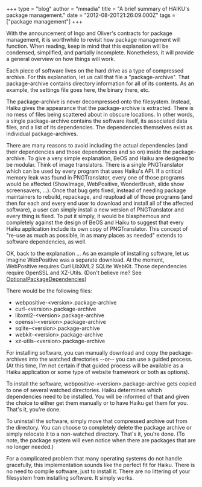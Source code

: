 +++
type = "blog"
author = "mmadia"
title = "A brief summary of HAIKU's package management."
date = "2012-08-20T21:26:09.000Z"
tags = ["package management"]
+++

With the announcement of Ingo and Oliver's contracts for package management, it is worthwhile to revisit how package management will function. When reading, keep in mind that this explanation will be condensed, simplified, and partially incomplete. Nonetheless, it will provide a general overview on how things will work.
<!--break-->
Each piece of software lives on the hard drive as a type of compressed archive. For this explanation, let us call that file a "package-archive". That package-archive contains directory information for all of its contents. As an example, the settings file goes here, the binary there, etc.


The package-archive is never decompressed onto the filesystem. Instead, Haiku gives the appearance that the package-archive is extracted. There is no mess of files being scattered about in obscure locations. In other words, a single package-archive contains the software itself, its associated data files, and a list of its dependencies. The dependencies themselves exist as individual package-archives.


There are many reasons to avoid including the actual dependencies (and their dependencies and those dependencies and so on) inside the package-archive. To give a very simple explanation, BeOS and Haiku are designed to be modular. Think of image translators. There is a single PNGTranslator which can be used by every program that uses Haiku's API. If a critical memory leak was found in PNGTranslator, every one of those programs would be affected (ShowImage, WebPositive, WonderBrush, slide show screensavers, ...). Once that bug gets fixed, instead of needing package maintainers to rebuild, repackage, and reupload all of those programs (and then for each and every end user to download and install all of the affected software), a user can simply install a new version of PNGTranslator and every thing is fixed. To put it simply, it would be blasphemous and completely against the design of BeOS and Haiku to suggest that every Haiku application include its own copy of PNGTranslator. This concept of "re-use as much as possible, in as many places as needed" extends to software dependencies, as well.


OK, back to the explanation ... As an example of installing software, let us imagine WebPositive was a separate download. At the moment, WebPositive requires Curl LibXML2 SQLite WebKit. Those dependencies require OpenSSL and XZ-Utils. (Don't believe me? See <a href="http://cgit.haiku-os.org/haiku/tree/build/jam/OptionalPackageDependencies#n39">OptionalPackageDependencies</a>)


There would be the following files:
 * webpositive-&lt;version&gt;.package-archive
 * curl-&lt;version&gt;.package-archive
 * libxml2-&lt;version&gt;.package-archive
 * openssl-&lt;version&gt;.package-archive
 * sqlite-&lt;version&gt;.package-archive
 * webkit-&lt;version&gt;.package-archive
 * xz-utils-&lt;version&gt;.package-archive


For installing software, you can manually download and copy the package-archives into the watched directories --or-- you can use a guided process. (At this time, I'm not certain if that guided process will be available as a Haiku application or some type of website framework or both as options).


To install the software, webpositive-&lt;version&gt;.package-archive gets copied to one of several watched directories. Haiku determines which dependencies need to be installed. You will be informed of that and given the choice to either get them manually or to have Haiku get them for you. That's it, you're done.


To uninstall the software, simply move that compressed archive out from the directory. You can choose to completely delete the package archive or simply relocate it to a non-watched directory. That's it, you're done. (To note, the package system will even notice when there are packages that are no longer needed.)


For a complicated problem that many operating systems do not handle gracefully, this implementation sounds like the perfect fit for Haiku. There is no need to compile software, just to install it. There are no littering of your filesystem from installing software. It simply works.